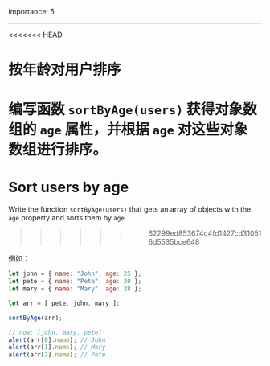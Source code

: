 importance: 5

---

<<<<<<< HEAD
# 按年龄对用户排序

编写函数 `sortByAge(users)` 获得对象数组的 `age` 属性，并根据 `age` 对这些对象数组进行排序。
=======
# Sort users by age

Write the function `sortByAge(users)` that gets an array of objects with the `age` property and sorts them by `age`.
>>>>>>> 62299ed853674c4fd1427cd310516d5535bce648

例如：

```js no-beautify
let john = { name: "John", age: 25 };
let pete = { name: "Pete", age: 30 };
let mary = { name: "Mary", age: 28 };

let arr = [ pete, john, mary ];

sortByAge(arr);

// now: [john, mary, pete]
alert(arr[0].name); // John
alert(arr[1].name); // Mary
alert(arr[2].name); // Pete
```
